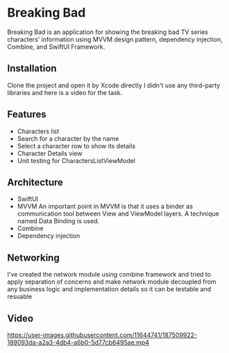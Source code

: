 # Breaking Bad

Breaking Bad is an application for showing the breaking bad TV series characters' information using MVVM design pattern, dependency injection, Combine, and SwiftUI Framework.

## Installation

Clone the project and open it by Xcode directly I didn't use any third-party libraries and here is a video for the task.

## Features

- Characters list
- Search for a character by the name
- Select a character row to show its details
- Character Details view
- Unit testing for CharactersListViewModel


## Architecture

- SwiftUI
- MVVM An important point in MVVM is that it uses a binder as communication tool between View and ViewModel layers. A technique named Data Binding is used.
- Combine
- Dependency injection

## Networking

I've created the network module using combine framework and tried to apply separation of concerns and make network module decoupled from any business logic and implementation details so it can be testable and resuable 

## Video


https://user-images.githubusercontent.com/11644741/187509922-189093da-a2a3-4db4-a6b0-5d77cb6495ae.mp4




